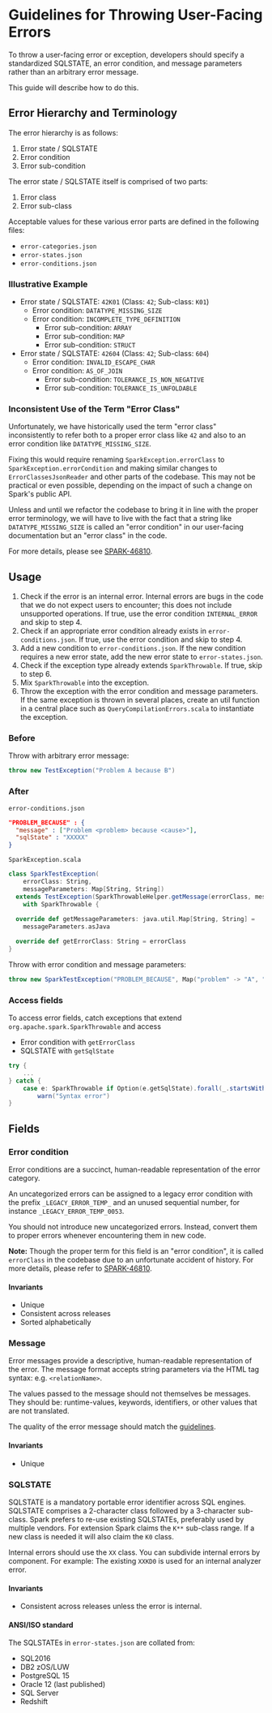# Guidelines for Throwing User-Facing Errors

To throw a user-facing error or exception, developers should specify a standardized SQLSTATE, an error condition, and message parameters rather than an arbitrary error message.

This guide will describe how to do this.

## Error Hierarchy and Terminology

The error hierarchy is as follows:
1. Error state / SQLSTATE
2. Error condition
3. Error sub-condition

The error state / SQLSTATE itself is comprised of two parts:
1. Error class
2. Error sub-class

Acceptable values for these various error parts are defined in the following files:
* `error-categories.json`
* `error-states.json`
* `error-conditions.json`

### Illustrative Example
* Error state / SQLSTATE: `42K01` (Class: `42`; Sub-class: `K01`)
  * Error condition: `DATATYPE_MISSING_SIZE`
  * Error condition: `INCOMPLETE_TYPE_DEFINITION`
    * Error sub-condition: `ARRAY`
    * Error sub-condition: `MAP`
    * Error sub-condition: `STRUCT`
* Error state / SQLSTATE: `42604` (Class: `42`; Sub-class: `604`)
  * Error condition: `INVALID_ESCAPE_CHAR`
  * Error condition: `AS_OF_JOIN`
    * Error sub-condition: `TOLERANCE_IS_NON_NEGATIVE`
    * Error sub-condition: `TOLERANCE_IS_UNFOLDABLE`

### Inconsistent Use of the Term "Error Class"

Unfortunately, we have historically used the term "error class" inconsistently to refer both to a proper error class like `42` and also to an error condition like `DATATYPE_MISSING_SIZE`.

Fixing this would require renaming `SparkException.errorClass` to `SparkException.errorCondition` and making similar changes to `ErrorClassesJsonReader` and other parts of the codebase. This may not be practical or even possible, depending on the impact of such a change on Spark's public API.

Unless and until we refactor the codebase to bring it in line with the proper error terminology, we will have to live with the fact that a string like `DATATYPE_MISSING_SIZE` is called an "error condition" in our user-facing documentation but an "error class" in the code.

For more details, please see [SPARK-46810][SPARK-46810].

[SPARK-46810]: https://issues.apache.org/jira/browse/SPARK-46810

## Usage

1. Check if the error is an internal error.
   Internal errors are bugs in the code that we do not expect users to encounter; this does not include unsupported operations.
   If true, use the error condition `INTERNAL_ERROR` and skip to step 4.
2. Check if an appropriate error condition already exists in `error-conditions.json`.
   If true, use the error condition and skip to step 4.
3. Add a new condition to `error-conditions.json`. If the new condition requires a new error state, add the new error state to `error-states.json`.
4. Check if the exception type already extends `SparkThrowable`.
   If true, skip to step 6.
5. Mix `SparkThrowable` into the exception.
6. Throw the exception with the error condition and message parameters. If the same exception is thrown in several places, create an util function in a central place such as `QueryCompilationErrors.scala` to instantiate the exception.

### Before

Throw with arbitrary error message:

```scala
throw new TestException("Problem A because B")
```

### After

`error-conditions.json`

```json
"PROBLEM_BECAUSE" : {
  "message" : ["Problem <problem> because <cause>"],
  "sqlState" : "XXXXX"
}
```

`SparkException.scala`

```scala
class SparkTestException(
    errorClass: String,
    messageParameters: Map[String, String])
  extends TestException(SparkThrowableHelper.getMessage(errorClass, messageParameters))
    with SparkThrowable {
    
  override def getMessageParameters: java.util.Map[String, String] =
    messageParameters.asJava

  override def getErrorClass: String = errorClass
}
```

Throw with error condition and message parameters:

```scala
throw new SparkTestException("PROBLEM_BECAUSE", Map("problem" -> "A", "cause" -> "B"))
```

### Access fields

To access error fields, catch exceptions that extend `org.apache.spark.SparkThrowable` and access
  - Error condition with `getErrorClass`
  - SQLSTATE with `getSqlState`

```scala
try {
    ...
} catch {
    case e: SparkThrowable if Option(e.getSqlState).forall(_.startsWith("42")) =>
        warn("Syntax error")
}
```

## Fields

### Error condition

Error conditions are a succinct, human-readable representation of the error category.

An uncategorized errors can be assigned to a legacy error condition with the prefix `_LEGACY_ERROR_TEMP_` and an unused sequential number, for instance `_LEGACY_ERROR_TEMP_0053`.

You should not introduce new uncategorized errors. Instead, convert them to proper errors whenever encountering them in new code.

**Note:** Though the proper term for this field is an "error condition", it is called `errorClass` in the codebase due to an unfortunate accident of history. For more details, please refer to [SPARK-46810].

#### Invariants

- Unique
- Consistent across releases
- Sorted alphabetically

### Message

Error messages provide a descriptive, human-readable representation of the error.
The message format accepts string parameters via the HTML tag syntax: e.g. `<relationName>`.

The values passed to the message should not themselves be messages.
They should be: runtime-values, keywords, identifiers, or other values that are not translated.

The quality of the error message should match the
[guidelines](https://spark.apache.org/error-message-guidelines.html).

#### Invariants

- Unique

### SQLSTATE

SQLSTATE is a mandatory portable error identifier across SQL engines.
SQLSTATE comprises a 2-character class followed by a 3-character sub-class.
Spark prefers to re-use existing SQLSTATEs, preferably used by multiple vendors.
For extension Spark claims the `K**` sub-class range.
If a new class is needed it will also claim the `K0` class.

Internal errors should use the `XX` class. You can subdivide internal errors by component.
For example: The existing `XXKD0` is used for an internal analyzer error.

#### Invariants

- Consistent across releases unless the error is internal.

#### ANSI/ISO standard

The SQLSTATEs in `error-states.json` are collated from:
- SQL2016
- DB2 zOS/LUW
- PostgreSQL 15
- Oracle 12 (last published)
- SQL Server
- Redshift
